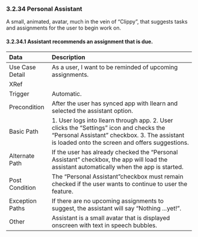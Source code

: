 ### 3.2.34 Personal Assistant

A small, animated, avatar, much in the vein of “Clippy”, that suggests tasks and assignments for the user to begin work on. 

#### 3.2.34.1 Assistant recommends an assignment that is due.

| Data          | Description |
|:--------------| :--------------|
|Use Case Detail| As a user, I want to be reminded of upcoming assignments.|
|XRef           | |
|Trigger        | Automatic. |
|Precondition   | After the user has synced app with Ilearn and selected the assistant option. |
|Basic Path     | 1. User logs into Ilearn through app. 2. User clicks the “Settings” icon and checks the “Personal Assistant” checkbox. 3. The assistant is loaded onto the screen and offers suggestions. |
|Alternate Path | If the user has already checked the “Personal Assistant” checkbox, the app will load the assistant automatically when the app is started. |
|Post Condition | The “Personal Assistant”checkbox must remain checked if the user wants to continue to user the feature. |
|Exception Paths| If there are no upcoming assignments to suggest, the assistant will say “Nothing ...yet!”. |
|Other          | Assistant is a small avatar that is displayed onscreen with text in speech bubbles. |

